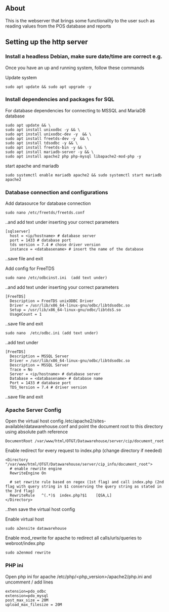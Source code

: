 ## About
This is the webserver that brings some functionality to the user such as reading values from the POS database and reports


## Setting up the http server

### Install a headless Debian, make sure date/time are correct e.g.

Once you have an up and running system, follow these commands

Update system
```
sudo apt update && sudo apt upgrade -y
```

### Install dependencies and packages for SQL

For database dependencies for connecting to MSSQL and MariaDB database
```
sudo apt update && \
sudo apt install unixodbc -y && \
sudo apt install unixodbc-dev -y  && \
sudo apt install freetds-dev -y  && \
sudo apt install tdsodbc -y && \
sudo apt install freetds-bin -y && \
sudo apt install mariadb-server -y && \
sudo apt install apache2 php php-mysql libapache2-mod-php -y
```

start apache and mariadb
```
sudo systemctl enable mariadb apache2 && sudo systemctl start mariadb apache2
```

### Database connection and configurations
Add datasource for database connection
```
sudo nano /etc/freetds/freetds.conf
```

..and add text under inserting your correct parameters

```
[sqlserver]
  host = <ip/hostname> # database server
  port = 1433 # database port
  tds version = 7.4 # chose driver version
  instance = <databasename> # insert the name of the database
```
..save file and exit


Add config for FreeTDS
```
sudo nano /etc/odbcinst.ini  (add text under)
```
..and add text under inserting your correct parameters

```
[FreeTDS]
  Description = FreeTDS unixODBC Driver
  Driver = /usr/lib/x86_64-linux-gnu/odbc/libtdsodbc.so
  Setup = /usr/lib/x86_64-linux-gnu/odbc/libtdsS.so
  UsageCount = 1
```
..save file and exit

```
sudo nano  /etc/odbc.ini (add text under)
```
..add text under
```
[FreeTDS]
  Description = MSSQL Server
  Driver = /usr/lib/x86_64-linux-gnu/odbc/libtdsodbc.so
  Description = MSSQL Server
  Trace = No
  Server = <ip/hostname> # database server
  Database = <databasename> # database name
  Port = 1433 # database port
  TDS_Version = 7.4 # driver version
```
..save file and exit


### Apache Server Config

Open the virtual host config /etc/apache2/sites-available/datawarehouse.conf and point the document root to this directory using absolute path reference
```
DocumentRoot /var/www/html/OTGT/Datawarehouse/server/cip/document_root
```

Enable redirect for every request to index.php (change directory if needed)
```
<Directory "/var/www/html/OTGT/Datawarehouse/server/cip_info/document_root">
  # enable rewrite engine
  RewriteEngine On

  # set rewrite rule based on regex (1st flag) and call index.php (2nd flag with query string in $1 conserving the query string as stated in the 3rd flag)
  RewriteRule	^(.*)$	index.php?$1	[QSA,L]
</Directory>
```
..then save the virtual host config

Enable virtual host
```
sudo a2ensite datawarehouse
```

Enable mod_rewrite for apache to redirect all calls/urls/queries to webroot/index.php
```
sudo a2enmod rewrite
```


### PHP ini

Open php ini for apache /etc/php/<php_version>/apache2/php.ini and uncomment / add lines
```
extension=pdo_odbc
extension=pdo_mysql
post_max_size = 20M
upload_max_filesize = 20M
```
